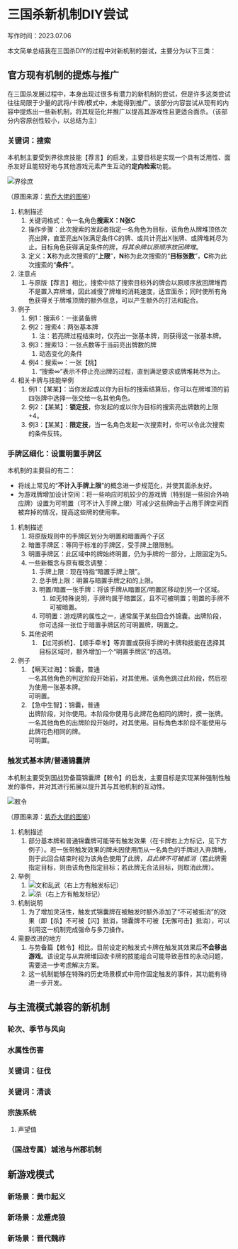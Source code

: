 # 三国杀新机制DIY尝试

写作时间：2023.07.06

本文简单总结我在三国杀DIY的过程中对新机制的尝试，主要分为以下三类：

## 官方现有机制的提炼与推广

在三国杀发展过程中，本身出现过很多有潜力的新机制的尝试，但是许多这类尝试往往局限于少量的武将/卡牌/模式中，未能得到推广。该部分内容尝试从现有的内容中提炼出一些新机制，将其规范化并推广以提高其游戏性且更适合面杀。（该部分内容原创性较小，以总结为主）

### 关键词：搜索

本机制主要受到界徐庶技能【荐言】的启发，主要目标是实现一个具有泛用性、面杀友好且能较好地与其他游戏元素产生互动的**定向检索**功能。

![界徐庶](%E7%95%8C%E5%BE%90%E5%BA%B6.webp)

（原图来源：[紫乔大佬的图鉴](https://www.bilibili.com/read/cv15377079)）

1. 机制描述
    1. 关键词格式：令一名角色**搜索X：N张C**
    2. 操作步骤：此次搜索的发起者指定一名角色为目标，该角色从牌堆顶依次亮出牌，直至亮出N张满足条件C的牌、或共计亮出X张牌、或牌堆耗尽为止。目标角色获得满足条件的牌，*将其余牌以原顺序放回牌堆*。
    3. 定义：**X**称为此次搜索的“**上限**”，**N**称为此次搜索的“**目标张数**”，**C**称为此次搜索的“**条件**”。
2. 注意点
    1. 与原版【荐言】相比，搜索中除了搜索目标外的牌会以原顺序放回牌堆而不是置入弃牌堆，因此减慢了牌堆的消耗速度，适宜面杀；同时使所有角色获得关于牌堆顶牌的额外信息，可以产生额外的打法和配合。
3. 例子
    1. 例1：搜索6：一张装备牌
    2. 例2：搜索4：两张基本牌
        1. 注：若亮牌过程结束时，仅亮出一张基本牌，则获得这一张基本牌。
    3. 例3：搜索13：一张点数等于当前亮出牌数的牌
        1. 动态变化的条件
    4. 例4：搜索∞：一张【桃】
        1. “搜索∞”表示不停止亮出牌的过程，直到满足要求或牌堆耗尽为止。
4. 相关卡牌与技能举例
    1. 例1：【某某】：当你发起或以你为目标的搜索结算后，你可以在牌堆顶的前四张牌中选择一张交给一名其他角色。
    2. 例2：【某某】：**锁定技**，你发起的或以你为目标的搜索亮出牌数的上限+4。
    3. 例3：【某某】：**限定技**，当一名角色发起一次搜索时，你可以令此次搜索的条件反转。

### 手牌区细化：设置明置手牌区

本机制的主要目的有二：

- 将线上常见的“**不计入手牌上限**”的概念进一步规范化，并使其面杀友好。
- 为游戏牌增加设计空间：将一些响应时机较少的游戏牌（特别是一些回合外响应牌）设置为可明置（可不计入手牌上限）可减少这些牌由于占用手牌空间而被弃掉的情况，提高这些牌的使用率。

1. 机制描述
    1. 将原版规则中的手牌区划分为明置和暗置两个子区
    2. 暗置手牌区：等同于标准的手牌区，受手牌上限限制。
    3. 明置手牌区：此区域中的牌始终明置，仍为手牌的一部分，上限固定为5。
    4. 一些新概念与原有概念调整：
        1. 手牌上限：现在特指“暗置手牌上限”。
        2. 总手牌上限：明置与暗置手牌之和的上限。
        3. 明置/暗置一张手牌：将该手牌从暗置区/明置区移动到另一个区域。
            1. 如无特殊说明，手牌均属于暗置区，且不可被明置；明置的手牌不可被暗置。
        4. 可明置：游戏牌的属性之一，通常属于某些回合外锦囊。出牌阶段，你可选择一张位于暗置手牌区的可明置牌，明置之。
    5. 其他说明
        1. 【过河拆桥】、【顺手牵羊】等弃置或获得手牌的卡牌和技能在选择其目标区域时，额外增加一个“明置手牌区”的选项。
2. 例子
    1. 【瞒天过海】：锦囊，普通  
        一名其他角色的判定阶段开始前，对其使用。该角色跳过此阶段，然后视为使用一张基本牌。  
        可明置。
    2. 【急中生智】：锦囊，普通  
        出牌阶段，对你使用。本阶段你使用与此牌花色相同的牌时，摸一张牌。  
        一名其他角色的出牌阶段开始时，对其使用。目标角色本阶段不能使用与此牌花色相同的牌。  
        可明置。

### 触发式基本牌/普通锦囊牌

本机制主要受到国战势备篇锦囊牌【敕令】的启发，主要目标是实现某种强制性触发的事件，并对其进行拓展以提升其与其他机制的互动性。

![敕令](%E6%95%95%E4%BB%A4.webp)

（原图来源：[紫乔大佬的图鉴](https://www.bilibili.com/read/cv3001452)）

1. 机制描述
    1. 部分基本牌和普通锦囊牌可能带有触发效果（在卡牌右上方标记，见下方例子）。若一张带触发效果的牌未因使用而从一名角色的手牌进入弃牌堆，则于此回合结束时视为该角色使用了此牌，*且此牌不可被抵消*（若此牌需指定目标，则由该角色指定目标；若此牌无合法目标，则取消此牌）。
2. 举例
    1. ![文和乱武（右上方有触发标记）](E4-SA-文和乱武.png)
    2. ![杀（右上方有触发标记）](E4-C6-杀.png)
3. 机制说明
    1. 为了增加灵活性，触发式锦囊牌在被触发时额外添加了“不可被抵消”的效果（即【杀】不可被【闪】抵消，锦囊牌不可被【无懈可击】抵消），可以利用这一机制完成强命与多刀操作。
4. 需要改进的地方
    1. 与势备篇【敕令】相比，目前设定的触发式卡牌在触发其效果后**不会移出游戏**。该设定与从弃牌堆回收卡牌的技能组合可能导致恶性的永动问题，需要进一步考虑解决方案。
    2. 这一机制能够在特殊的历史场景模式中用作固定触发的事件，其功能有待进一步开发。

## 与主流模式兼容的新机制

### 轮次、季节与风向

### 水属性伤害

### 关键词：征伐

### 关键词：清谈

### 宗族系统

1. 声望值

### （国战专属）城池与州郡机制

## 新游戏模式

### 新场景：黄巾起义

### 新场景：龙蹙虎狼

### 新场景：晋代魏祚
